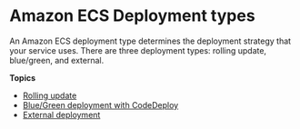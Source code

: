 # Amazon ECS Deployment types<a name="deployment-types"></a>

An Amazon ECS deployment type determines the deployment strategy that your service uses\. There are three deployment types: rolling update, blue/green, and external\.

**Topics**
+ [Rolling update](deployment-type-ecs.md)
+ [Blue/Green deployment with CodeDeploy](deployment-type-bluegreen.md)
+ [External deployment](deployment-type-external.md)